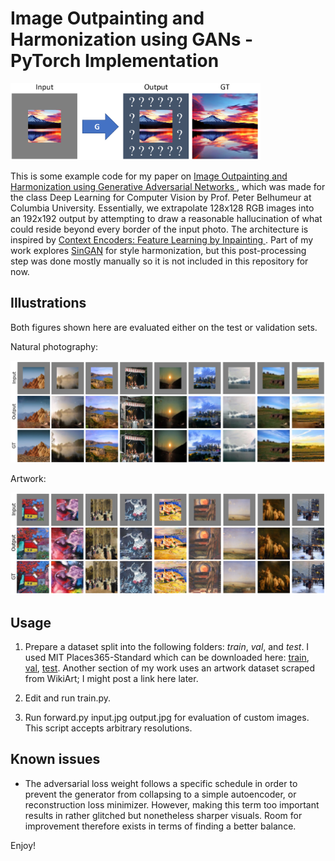 # Image Outpainting and Harmonization using GANs - PyTorch Implementation

<img src="idea.png" alt="Idea" width="400"/>

This is some example code for my paper on [Image Outpainting and Harmonization using Generative Adversarial Networks
](https://arxiv.org/abs/1912.10960), which was made for the class Deep Learning for Computer Vision by Prof. Peter Belhumeur at Columbia University. Essentially, we extrapolate 128x128 RGB images into an 192x192 output by attempting to draw a reasonable hallucination of what could reside beyond every border of the input photo. The architecture is inspired by [Context Encoders: Feature Learning by Inpainting
](https://arxiv.org/abs/1604.07379). Part of my work explores [SinGAN](https://arxiv.org/abs/1905.01164) for style harmonization, but this post-processing step was done mostly manually so it is not included in this repository for now.

## Illustrations

Both figures shown here are evaluated either on the test or validation sets.

Natural photography:

![Places365-Standard](demo_places.png "Places365-Standard")

Artwork:

![WikiArt](demo_wikiart.png "WikiArt")

## Usage

1. Prepare a dataset split into the following folders: *train*, *val*, and *test*. I used MIT Places365-Standard which can be downloaded here: [train](http://data.csail.mit.edu/places/places365/train_256_places365standard.tar), [val](http://data.csail.mit.edu/places/places365/val_256.tar), [test](http://data.csail.mit.edu/places/places365/test_256.tar). Another section of my work uses an artwork dataset scraped from WikiArt; I might post a link here later.

2. Edit and run train.py.

3. Run forward.py input.jpg output.jpg for evaluation of custom images. This script accepts arbitrary resolutions.

## Known issues

* The adversarial loss weight follows a specific schedule in order to prevent the generator from collapsing to a simple autoencoder, or reconstruction loss minimizer. However, making this term too important results in rather glitched but nonetheless sharper visuals. Room for improvement therefore exists in terms of finding a better balance.

Enjoy!